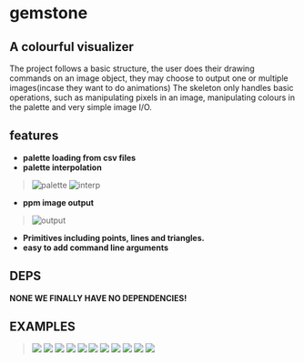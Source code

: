 # gemstone
## A colourful visualizer 
The project follows a basic structure, the user does their drawing commands on an image object, they may choose to output one or multiple images(incase they want to do animations)
The skeleton only handles basic operations, such as manipulating pixels in an image, manipulating colours in the palette and very simple image I/O.

## features
- **palette loading from csv files**
- **palette interpolation**
> ![palette](assets/palette.png)
> ![interp](assets/interp.png)
- **ppm image output** 
> ![output](assets/output.png)
- **Primitives including points, lines and triangles.**
- **easy to add command line arguments**

## DEPS
**NONE WE FINALLY HAVE NO DEPENDENCIES!**

## EXAMPLES
> ![](assets/example2.gif)
> ![](assets/example3.png)
> ![](assets/blobs.png)
> ![](assets/fractal.png)
> ![](assets/mandelbrot.png)
> ![](assets/pastel.png)
> ![](assets/spiral.png)
> ![](assets/tree.png)
> ![](assets/triangleGrid.png)
> ![](assets/boolean.png)
> ![](assets/poster3.png)



